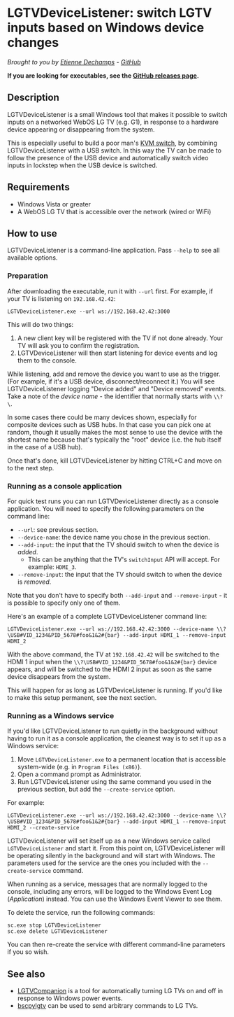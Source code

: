 # LGTVDeviceListener: switch LGTV inputs based on Windows device changes
*Brought to you by [Etienne Dechamps][] - [GitHub][]*

**If you are looking for executables, see the [GitHub releases page][].**

## Description

LGTVDeviceListener is a small Windows tool that makes it possible to switch
inputs on a networked WebOS LG TV (e.g. G1), in response to a hardware device
appearing or disappearing from the system.

This is especially useful to build a poor man's [KVM switch][], by combining
LGTVDeviceListener with a USB switch. In this way the TV can be made to follow
the presence of the USB device and automatically switch video inputs in lockstep
when the USB device is switched.

## Requirements

- Windows Vista or greater
- A WebOS LG TV that is accessible over the network (wired or WiFi)

## How to use

LGTVDeviceListener is a command-line application. Pass `--help` to see all
available options.

### Preparation

After downloading the executable, run it with `--url` first. For example, if
your TV is listening on `192.168.42.42`:

```
LGTVDeviceListener.exe --url ws://192.168.42.42:3000
```

This will do two things:

1. A new client key will be registered with the TV if not done already. Your TV
   will ask you to confirm the registration.
2. LGTVDeviceListener will then start listening for device events and log them
   to the console.

While listening, add and remove the device you want to use as the trigger. (For
example, if it's a USB device, disconnect/reconnect it.) You will see
LGTVDeviceListener logging "Device added" and "Device removed" events. Take a
note of the *device name* - the identifier that normally starts with `\\?\`.

In some cases there could be many devices shown, especially for composite
devices such as USB hubs. In that case you can pick one at random, though it
usually makes the most sense to use the device with the shortest name because
that's typically the "root" device (i.e. the hub itself in the case of a USB
hub).

Once that's done, kill LGTVDeviceListener by hitting CTRL+C and move on to the
next step.

### Running as a console application

For quick test runs you can run LGTVDeviceListener directly as a console
application. You will need to specify the following parameters on the command
line:

- `--url`: see previous section.
- `--device-name`: the device name you chose in the previous section.
- `--add-input`: the input that the TV should switch to when the device is
  *added*.
  - This can be anything that the TV's `switchInput` API will accept. For
    example: `HDMI_3`.
- `--remove-input`: the input that the TV should switch to when the device is
  *removed*.

Note that you don't have to specify both `--add-input` and `--remove-input` - it
is possible to specify only one of them.

Here's an example of a complete LGTVDeviceListener command line:

```
LGTVDeviceListener.exe --url ws://192.168.42.42:3000 --device-name \\?\USB#VID_1234&PID_5678#foo&1&2#{bar} --add-input HDMI_1 --remove-input HDMI_2
```

With the above command, the TV at `192.168.42.42` will be switched to the HDMI 1
input when the `\\?\USB#VID_1234&PID_5678#foo&1&2#{bar}` device appears, and
will be switched to the HDMI 2 input as soon as the same device disappears from
the system.

This will happen for as long as LGTVDeviceListener is running. If you'd like to
make this setup permanent, see the next section.

### Running as a Windows service

If you'd like LGTVDeviceListener to run quietly in the background without having
to run it as a console application, the cleanest way is to set it up as a
Windows service:

1. Move `LGTVDeviceListener.exe` to a permanent location that is accessible
   system-wide (e.g. in `Program Files (x86)`).
2. Open a command prompt as Administrator.
3. Run LGTVDeviceListener using the same command you used in the previous
   section, but add the `--create-service` option.

For example:

```
LGTVDeviceListener.exe --url ws://192.168.42.42:3000 --device-name \\?\USB#VID_1234&PID_5678#foo&1&2#{bar} --add-input HDMI_1 --remove-input HDMI_2 --create-service
```

LGTVDeviceListener will set itself up as a new Windows service called
`LGTVDeviceListener` and start it. From this point on, LGTVDeviceListener will
be operating silently in the background and will start with Windows. The
parameters used for the service are the ones you included with the
`--create-service` command.

When running as a service, messages that are normally logged to the console,
including any errors, will be logged to the Windows Event Log (*Application*)
instead. You can use the Windows Event Viewer to see them.

To delete the service, run the following commands:

```
sc.exe stop LGTVDeviceListener
sc.exe delete LGTVDeviceListener
```

You can then re-create the service with different command-line parameters if you
so wish.

## See also

- [LGTVCompanion][] is a tool for automatically turning LG TVs on and off in
  response to Windows power events.
- [bscpylgtv][] can be used to send arbitrary commands to LG TVs.

[bscpylgtv]: https://github.com/chros73/bscpylgtv
[Etienne Dechamps]: mailto:etienne@edechamps.fr
[GitHub]: https://github.com/dechamps/LGTVDeviceListener
[GitHub releases page]: https://github.com/dechamps/LGTVDeviceListener/releases
[KVM switch]: https://en.wikipedia.org/wiki/KVM_switch
[LGTVCompanion]: https://github.com/JPersson77/LGTVCompanion
